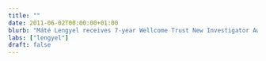 ```yaml
---
title: ""
date: 2011-06-02T00:00:00+01:00
blurb: "Máté Lengyel receives 7-year Wellcome Trust New Investigator Award"
labs: ["lengyel"]
draft: false
---
```

